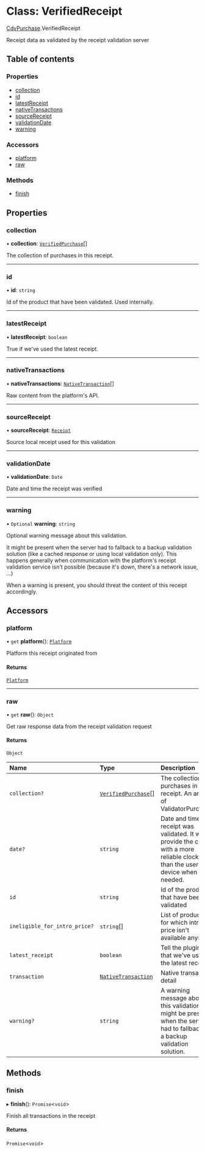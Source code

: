 # Class: VerifiedReceipt

[CdvPurchase](../modules/CdvPurchase.md).VerifiedReceipt

Receipt data as validated by the receipt validation server

## Table of contents

### Properties

- [collection](CdvPurchase.VerifiedReceipt.md#collection)
- [id](CdvPurchase.VerifiedReceipt.md#id)
- [latestReceipt](CdvPurchase.VerifiedReceipt.md#latestreceipt)
- [nativeTransactions](CdvPurchase.VerifiedReceipt.md#nativetransactions)
- [sourceReceipt](CdvPurchase.VerifiedReceipt.md#sourcereceipt)
- [validationDate](CdvPurchase.VerifiedReceipt.md#validationdate)
- [warning](CdvPurchase.VerifiedReceipt.md#warning)

### Accessors

- [platform](CdvPurchase.VerifiedReceipt.md#platform)
- [raw](CdvPurchase.VerifiedReceipt.md#raw)

### Methods

- [finish](CdvPurchase.VerifiedReceipt.md#finish)

## Properties

### collection

• **collection**: [`VerifiedPurchase`](../interfaces/CdvPurchase.VerifiedPurchase.md)[]

The collection of purchases in this receipt.

___

### id

• **id**: `string`

Id of the product that have been validated. Used internally.

___

### latestReceipt

• **latestReceipt**: `boolean`

True if we've used the latest receipt.

___

### nativeTransactions

• **nativeTransactions**: [`NativeTransaction`](../modules/CdvPurchase.Validator.Response.md#nativetransaction)[]

Raw content from the platform's API.

___

### sourceReceipt

• **sourceReceipt**: [`Receipt`](CdvPurchase.Receipt.md)

Source local receipt used for this validation

___

### validationDate

• **validationDate**: `Date`

Date and time the receipt was verified

___

### warning

• `Optional` **warning**: `string`

Optional warning message about this validation.

It might be present when the server had to fallback to a backup validation solution (like a cached response or using local validation only).
This happens generally when communication with the platform's receipt validation service isn't possible (because it's down, there's a network issue, ...)

When a warning is present, you should threat the content of this receipt accordingly.

## Accessors

### platform

• `get` **platform**(): [`Platform`](../enums/CdvPurchase.Platform.md)

Platform this receipt originated from

#### Returns

[`Platform`](../enums/CdvPurchase.Platform.md)

___

### raw

• `get` **raw**(): `Object`

Get raw response data from the receipt validation request

#### Returns

`Object`

| Name | Type | Description |
| :------ | :------ | :------ |
| `collection?` | [`VerifiedPurchase`](../interfaces/CdvPurchase.VerifiedPurchase.md)[] | The collection of purchases in this receipt. An array of ValidatorPurchase |
| `date?` | `string` | Date and time the receipt was validated. It will provide the client with a more reliable clock time than the user's device when needed. |
| `id` | `string` | Id of the product that have been validated |
| `ineligible_for_intro_price?` | `string`[] | List of product ids for which intro price isn't available anymore |
| `latest_receipt` | `boolean` | Tell the plugin that we've used the latest receipt |
| `transaction` | [`NativeTransaction`](../modules/CdvPurchase.Validator.Response.md#nativetransaction) | Native transaction detail |
| `warning?` | `string` | A warning message about this validation. It might be present when the server had to fallback to a backup validation solution. |

## Methods

### finish

▸ **finish**(): `Promise`\<`void`\>

Finish all transactions in the receipt

#### Returns

`Promise`\<`void`\>
